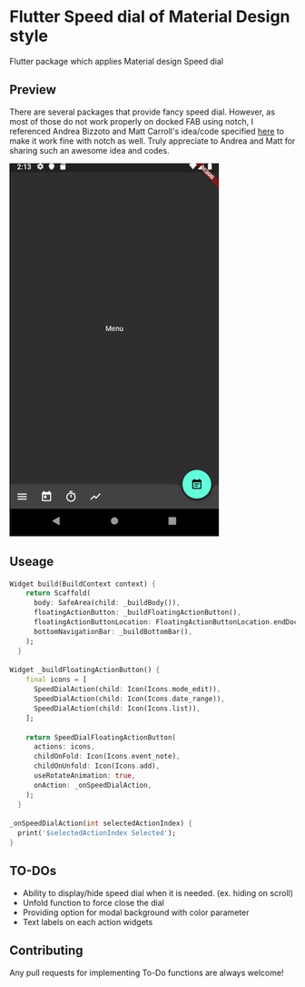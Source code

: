 # Flutter Speed dial of Material Design style

Flutter package which applies Material design Speed dial

## Preview
There are several packages that provide fancy speed dial.
However, as most of those do not work properly on docked FAB using notch, I referenced Andrea Bizzoto and Matt Carroll's idea/code specified [here](https://medium.com/coding-with-flutter/flutter-bottomappbar-navigation-with-fab-8b962bb55013) to make it work fine with notch as well.
Truly appreciate to Andrea and Matt for sharing such an awesome idea and codes.

![](screenshots/sample_screen.gif)

## Useage
```dart
Widget build(BuildContext context) {
    return Scaffold(
      body: SafeArea(child: _buildBody()),
      floatingActionButton: _buildFloatingActionButton(),
      floatingActionButtonLocation: FloatingActionButtonLocation.endDocked,
      bottomNavigationBar: _buildBottomBar(),
    );
  }

Widget _buildFloatingActionButton() {
    final icons = [
      SpeedDialAction(child: Icon(Icons.mode_edit)),
      SpeedDialAction(child: Icon(Icons.date_range)),
      SpeedDialAction(child: Icon(Icons.list)),
    ];

    return SpeedDialFloatingActionButton(
      actions: icons,
      childOnFold: Icon(Icons.event_note),
      childOnUnfold: Icon(Icons.add),
      useRotateAnimation: true,
      onAction: _onSpeedDialAction,
    );
  }
  
_onSpeedDialAction(int selectedActionIndex) {
  print('$selectedActionIndex Selected');
}
```

## TO-DOs
- Ability to display/hide speed dial when it is needed. (ex. hiding on scroll)
- Unfold function to force close the dial
- Providing option for modal background with color parameter
- Text labels on each action widgets

## Contributing
Any pull requests for implementing To-Do functions are always welcome!
